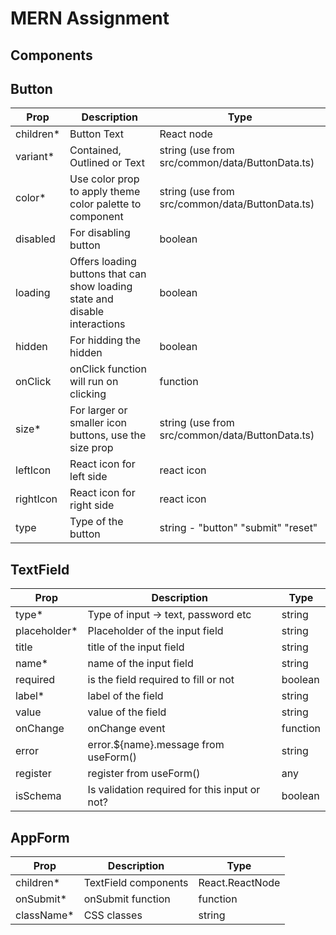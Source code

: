 # MERN Assignment 

## Components

## Button

| Prop      | Description                                                                 | Type                                            |
| --------- | --------------------------------------------------------------------------- | ----------------------------------------------- |
| children* | Button Text                                                                 | React node                                      |
| variant*  | Contained, Outlined or Text                                                 | string (use from src/common/data/ButtonData.ts) |
| color*    | Use color prop to apply theme color palette to component                    | string (use from src/common/data/ButtonData.ts) |
| disabled  | For disabling button                                                        | boolean                                         |
| loading   | Offers loading buttons that can show loading state and disable interactions | boolean                                         |
| hidden    | For hidding the hidden                                                      | boolean                                         |
| onClick   | onClick function will run on clicking                                       | function                                        |
| size*     | For larger or smaller icon buttons, use the size prop                       | string (use from src/common/data/ButtonData.ts) |
| leftIcon  | React icon for left side                                                    | react icon                                      |
| rightIcon | React icon for right side                                                   | react icon                                      |
| type      | Type of the button                                                          | string - "button" "submit" "reset"              |


## TextField

| Prop         | Description                                   | Type     |
| ------------ | --------------------------------------------- | -------- |
| type*        | Type of input -> text, password etc           | string   |
| placeholder* | Placeholder of the input field                | string   |
| title        | title of the input field                      | string   |
| name*        | name of the input field                       | string   |
| required     | is the field required to fill or not          | boolean  |
| label*       | label of the field                            | string   |
| value        | value of the field                            | string   | number    |
| onChange     | onChange event                                | function |
| error        | error.${name}.message from useForm()          | string   | undefined |
| register     | register from useForm()                       | any      |
| isSchema     | Is validation required for this input or not? | boolean  |



## AppForm

| Prop       | Description          | Type            |
| ---------- | -------------------- | --------------- |
| children*  | TextField components | React.ReactNode |
| onSubmit*  | onSubmit function    | function        |
| className* | CSS classes          | string          |


